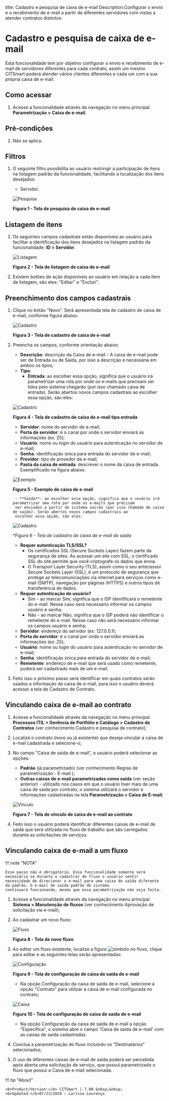 title: Cadastro e pesquisa de caixa de e-mail
Description:Configurar o envio e o recebimento de e-mail a partir de diferentes servidores com vistas a atender contratos distintos.
# Cadastro e pesquisa de caixa de e-mail

Esta funcionalidade tem por objetivo configurar o envio e recebimento de e-mail de servidores diferentes para cada contrato, assim 
um mesmo CITSmart poderá atender vários clientes diferentes e cada um com a sua própria caixa de e-mail.

Como acessar
--------------

1. Acesse a funcionalidade através da navegação no menu principal **Parametrização > Caixa de e-mail**.

Pré-condições
---------------

1. Não se aplica.

Filtros
---------

1. O seguinte filtro possibilita ao usuário restringir a participação de itens na listagem padrão da funcionalidade, facilitando a 
localização dos itens desejados:

    - Servidor.
    
    ![Pesquisa](images/caix-email.img1.jpg)
    
    **Figura 1 - Tela de pesquisa de caixa de e-mail**
    
Listagem de itens
------------------

1. Os seguintes campos cadastrais estão disponíveis ao usuário para facilitar a identificação dos itens desejados na listagem padrão
da funcionalidade: **ID** e **Servidor**.

    ![Listagem](images/caix-email.img2.jpg)
    
    **Figura 2 - Tela de listagem de caixa de e-mail**
    
2. Existem botões de ação disponíveis ao usuário em relação a cada item da listagem, são eles: "Editar" e "Excluir".

Preenchimento dos campos cadastrais
-------------------------------------

1. Clique no botão "Novo". Será apresentada tela de cadastro de caixa de e-mail, conforme figura abaixo:

    ![Cadastro](images/caix-email.img3.jpg)
    
    **Figura 3 - Tela de cadastro de caixa de e-mail**
    
2. Preencha os campos, conforme orientação abaixo:

    - **Descrição**: descrição da Caixa de e-mail - A caixa de e-mail pode ser de Entrada ou de Saída, por isso a descrição é
    necessária em ambos os tipos;
    - **Tipo**:
        - **Entrada**: ao escolher essa opção, significa que o usuário irá parametrizar uma rota por onde os e-mails que precisam
        ser lidos pelo sistema chegarão (por isso chamado caixa de entrada). Serão abertos novos campos cadastrais ao escolher 
        essa opção, são eles:
        
    ![Cadastro](images/caix-email.img4.jpg)
    
    **Figura 4 - Tela de cadastro de caixa de e-mail tipo entrada**
    
    - **Servidor**: nome do servidor de e-mail;
    - **Porta do servidor**: é o canal por onde o servidor enviará as informações (ex: 25);
    - **Usuário**: nome ou login do usuário para autenticação no servidor de e-mail;
    - **Senha**: identificação única para entrada do servidor de e-mail;
    - **Provider**: tipo de provedor de e-mail;
    - **Pasta da caixa de entrada**: descrever o nome da caixa de entrada. Exemplificado na figura abaixo:
    
    ![Exemplo](images/caix-email.img5.jpg)
    
    **Figura 5 - Exemplo de caixa de e-mail**
    
        - **Saída**: ao escolher essa opção, significa que o usuário irá parametrizar uma rota por onde os e-mails que precisam 
        ser enviados a partir do sistema sairão (por isso chamado de caixa de saída). Serão abertos novos campos cadastrais ao 
        escolher essa opção, são eles:
        
    ![Cadastro](images/caix-email.img6.jpg)
    
    **Figura 6 - Tela de cadastro de caixa de e-mail de saída*
    
    - **Requer autenticação TLS/SSL?**
        - Os certificados SSL (Secure Sockets Layer) fazem parte da segurança de sites. Ao acessar um site com SSL, o certificado
        SSL do site permite que você criptografe os dados que envia.
        - O Transport Layer Security (TLS), assim como o seu antecessor Secure Sockets Layer (SSL), é um protocolo de segurança
        que protege as telecomunicações via internet para serviços como e-mail (SMTP), navegação por páginas (HTTPS) e outros 
        tipos de transferência de dados.
    - **Requer autenticação de usuário?**
        - Sim - ao marcar Sim, significa que o ISP identificará o remetente do e-mail. Nesse caso será necessário informar os 
        campos usuário e senha;
        - Não - ao marcar Não, significa que o ISP poderá não identificar o remetente do e-mail. Nesse caso não será necessário 
        informar os campos usuário e senha;
    - **Servidor**: endereço do servidor (ex: 127.0.0.1);
    - **Porta do servidor**: é o canal por onde o servidor enviará as informações (ex: 25);
    - **Usuário**: nome ou login do usuário para autenticação no servidor de e-mail;
    - **Senha**: identificação única para entrada do servidor de e-mail;
    - **Remetente**: endereço de e-mail que será usado como remetente, poderá ser cadastrado mais de um e-mail.
    
3. Feito isso o próximo passo será identificar em quais contratos serão usados a informação de caixa de e-mail, para isso o
usuário deverá acessar a tela de Cadastro de Contrato.

Vinculando caixa de e-mail ao contrato
-----------------------------------------

1. Acesse a funcionalidade através da navegação no menu principal 
**Processos ITIL > Gerência de Portfólio e Catálogo > Cadastro de Contratos** (ver conhecimento Cadastro e pesquisa de contrato);

2. Localize o contrato (novo ou já existente) que deseja vincular a caixa de e-mail cadastrada e selecione-o;

3. No campo "Caixa de saída de e-mail", o usuário poderá selecionar as opções:

    - **Padrão** (já parametrizado) (ver conhecimento Regras de parametrização - E-mail );
    - **Outras caixas de e-mail parametrizadas como saída** (ver seção anterior) - utilizado nos casos em que o usuário tiver
    mais de uma caixa de saída por contrato, o sistema utilizará o servidor e informações cadastradas na tela 
    **Parametrização > Caixa de E-mail**;
    
    ![Vínculo](images/caix-email.img7.jpg)
    
    **Figura 7 - Tela de vínculo de caixa de e-mail ao contrato**
    
4. Feito isso o usuário poderá identificar diferentes caixas de e-mail de saída que será utilizada no fluxo de trabalho que são 
carregados durante as solicitações de serviços.

Vinculando caixa de e-mail a um fluxo
----------------------------------------

!!! note "NOTA"

    Esse passo não é obrigatório. Essa funcionalidade somente será necessária se durante o cadastrar de fluxo o usuário sentir 
    necessidade de direcionar o e-mail para uma caixa de saída diferente da padrão. O e-mail de saída padrão do sistema 
    continuará funcionando, mesmo que essa parametrização não seja feita.
    
1. Acesse a funcionalidade através da navegação no menu principal **Sistema > Manutenção de fluxos** (ver conhecimento
Aprovação de solicitação via e-mail);

2. Ao cadastrar um novo fluxo:

    ![Fluxo](images/caix-email.img8.jpg)
    
    **Figura 8 - Tela de novo fluxo**
    
3. Ao editar um fluxo existente, localize a figura ![simbolo](images/simb-enve.jpg) no fluxo, clique para editar e as seguintes
telas serão apresentadas:

    ![Configuração](images/caix-email.img9.jpg)
    
    **Figura 9 - Tela de configuração de caixa de saída de e-mail**
    
    - Na opção Configuração da caixa de saída de e-mail, selecione a opção "Contrato" para utilizar a caixa de e-mail configurada
    no contrato;
    
    ![Caixa](images/caix-email.img10.jpg)
    
    **Figura 10 - Tela de configuração de caixa de saída de e-mail**
    
    - Na opção Configuração da caixa de saída de e-mail a opção "Específica", o sistema abre o campo 'Caixa de saída de e-mail' 
    com as caixas de saída cadastradas.
    
4. Conclua a parametrização do fluxo incluindo os "Destinatários" selecionados;

5. O uso de diferentes caixas de e-mail de saída poderá ser percebida após aberta uma solicitação de serviço, que possui 
parametrizado o fluxo que possui a Caixa de e-mail selecionada.

!!! tip "About"

    <b>Product/Version:</b> CITSmart | 7.00 &nbsp;&nbsp;
    <b>Updated:</b>07/23/2019 – Larissa Lourenço
